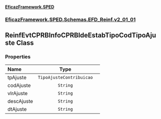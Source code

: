 #### [EficazFramework.SPED](EficazFrameworkSPED.md 'EficazFramework SPED')
### [EficazFramework.SPED.Schemas.EFD_Reinf.v2_01_01](EficazFramework.SPED.Schemas.EFD_Reinf.v2_01_01.md 'EficazFramework.SPED.Schemas.EFD_Reinf.v2_01_01')

## ReinfEvtCPRBInfoCPRBIdeEstabTipoCodTipoAjuste Class
### Properties

| Name | Type | |
| :--- | :---: | :--- |
| tpAjuste | `TipoAjusteContribuicao` |  |
| codAjuste | `String` |  |
| vlrAjuste | `String` |  |
| descAjuste | `String` |  |
| dtAjuste | `String` |  |
